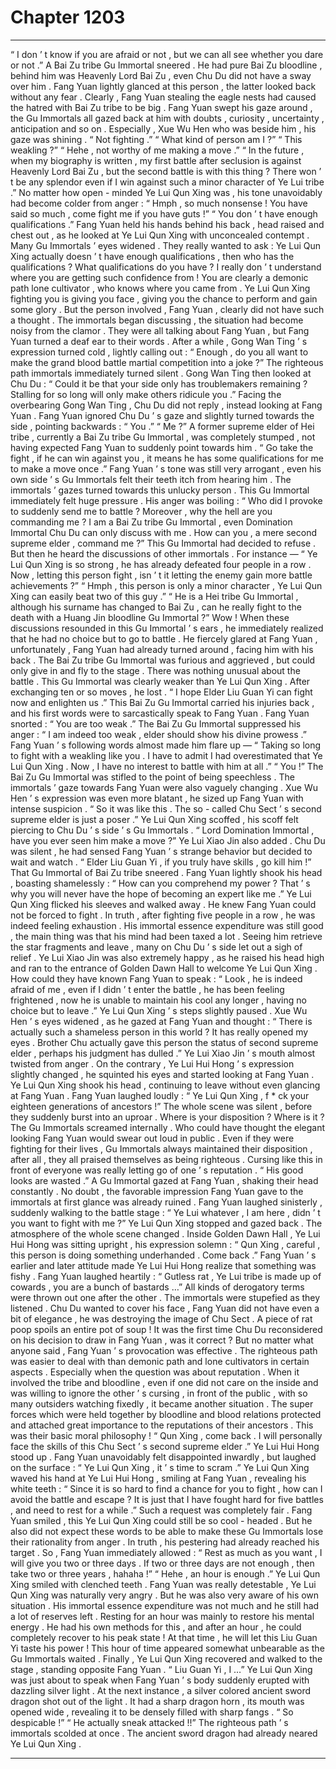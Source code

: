 
# Chapter 1203


---

“ I don ’ t know if you are afraid or not , but we can all see whether you dare or not .” A Bai Zu tribe Gu Immortal sneered .
He had pure Bai Zu bloodline , behind him was Heavenly Lord Bai Zu , even Chu Du did not have a sway over him .
Fang Yuan lightly glanced at this person , the latter looked back without any fear .
Clearly , Fang Yuan stealing the eagle nests had caused the hatred with Bai Zu tribe to be big .
Fang Yuan swept his gaze around , the Gu Immortals all gazed back at him with doubts , curiosity , uncertainty , anticipation and so on . Especially , Xue Wu Hen who was beside him , his gaze was shining .
“ Not fighting .”
“ What kind of person am I ?”
“ This weakling ?”
“ Hehe , not worthy of me making a move .”
“ In the future , when my biography is written , my first battle after seclusion is against Heavenly Lord Bai Zu , but the second battle is with this thing ? There won ’ t be any splendor even if I win against such a minor character of Ye Lui tribe .”
No matter how open - minded Ye Lui Qun Xing was , his tone unavoidably had become colder from anger : “ Hmph , so much nonsense ! You have said so much , come fight me if you have guts !”
“ You don ’ t have enough qualifications .” Fang Yuan held his hands behind his back , head raised and chest out , as he looked at Ye Lui Qun Xing with unconcealed contempt .
Many Gu Immortals ’ eyes widened .
They really wanted to ask : Ye Lui Qun Xing actually doesn ’ t have enough qualifications , then who has the qualifications ? What qualifications do you have ? I really don ’ t understand where you are getting such confidence from !
You are clearly a demonic path lone cultivator , who knows where you came from . Ye Lui Qun Xing fighting you is giving you face , giving you the chance to perform and gain some glory .
But the person involved , Fang Yuan , clearly did not have such a thought .
The immortals began discussing , the situation had become noisy from the clamor .
They were all talking about Fang Yuan , but Fang Yuan turned a deaf ear to their words .
After a while , Gong Wan Ting ’ s expression turned cold , lightly calling out : “ Enough , do you all want to make the grand blood battle martial competition into a joke ?”
The righteous path immortals immediately turned silent .
Gong Wan Ting then looked at Chu Du : “ Could it be that your side only has troublemakers remaining ? Stalling for so long will only make others ridicule you .”
Facing the overbearing Gong Wan Ting , Chu Du did not reply , instead looking at Fang Yuan .
Fang Yuan ignored Chu Du ’ s gaze and slightly turned towards the side , pointing backwards : “ You .”
“ Me ?” A former supreme elder of Hei tribe , currently a Bai Zu tribe Gu Immortal , was completely stumped , not having expected Fang Yuan to suddenly point towards him .
“ Go take the fight , if he can win against you , it means he has some qualifications for me to make a move once .” Fang Yuan ’ s tone was still very arrogant , even his own side ’ s Gu Immortals felt their teeth itch from hearing him .
The immortals ’ gazes turned towards this unlucky person .
This Gu Immortal immediately felt huge pressure .
His anger was boiling : “ Who did I provoke to suddenly send me to battle ? Moreover , why the hell are you commanding me ? I am a Bai Zu tribe Gu Immortal , even Domination Immortal Chu Du can only discuss with me . How can you , a mere second supreme elder , command me ?”
This Gu Immortal had decided to refuse .
But then he heard the discussions of other immortals .
For instance —
“ Ye Lui Qun Xing is so strong , he has already defeated four people in a row . Now , letting this person fight , isn ’ t it letting the enemy gain more battle achievements ?”
“ Hmph , this person is only a minor character , Ye Lui Qun Xing can easily beat two of this guy .”
“ He is a Hei tribe Gu Immortal , although his surname has changed to Bai Zu , can he really fight to the death with a Huang Jin bloodline Gu Immortal ?”
Wow !
When these discussions resounded in this Gu Immortal ’ s ears , he immediately realized that he had no choice but to go to battle .
He fiercely glared at Fang Yuan , unfortunately , Fang Yuan had already turned around , facing him with his back .
The Bai Zu tribe Gu Immortal was furious and aggrieved , but could only give in and fly to the stage .
There was nothing unusual about the battle .
This Gu Immortal was clearly weaker than Ye Lui Qun Xing . After exchanging ten or so moves , he lost .
“ I hope Elder Liu Guan Yi can fight now and enlighten us .” This Bai Zu Gu Immortal carried his injuries back , and his first words were to sarcastically speak to Fang Yuan .
Fang Yuan snorted : “ You are too weak .”
The Bai Zu Gu Immortal suppressed his anger : “ I am indeed too weak , elder should show his divine prowess .”
Fang Yuan ’ s following words almost made him flare up —
“ Taking so long to fight with a weakling like you . I have to admit I had overestimated that Ye Lui Qun Xing . Now , I have no interest to battle with him at all .”
“ You !” The Bai Zu Gu Immortal was stifled to the point of being speechless .
The immortals ’ gaze towards Fang Yuan were also vaguely changing .
Xue Wu Hen ’ s expression was even more blatant , he sized up Fang Yuan with intense suspicion .
“ So it was like this . The so - called Chu Sect ’ s second supreme elder is just a poser .” Ye Lui Qun Xing scoffed , his scoff felt piercing to Chu Du ’ s side ’ s Gu Immortals .
“ Lord Domination Immortal , have you ever seen him make a move ?” Ye Lui Xiao Jin also added .
Chu Du was silent , he had sensed Fang Yuan ’ s strange behavior but decided to wait and watch .
“ Elder Liu Guan Yi , if you truly have skills , go kill him !” That Gu Immortal of Bai Zu tribe sneered .
Fang Yuan lightly shook his head , boasting shamelessly : “ How can you comprehend my power ? That ’ s why you will never have the hope of becoming an expert like me .”
Ye Lui Qun Xing flicked his sleeves and walked away . He knew Fang Yuan could not be forced to fight .
In truth , after fighting five people in a row , he was indeed feeling exhaustion . His immortal essence expenditure was still good , the main thing was that his mind had been taxed a lot .
Seeing him retrieve the star fragments and leave , many on Chu Du ’ s side let out a sigh of relief .
Ye Lui Xiao Jin was also extremely happy , as he raised his head high and ran to the entrance of Golden Dawn Hall to welcome Ye Lui Qun Xing .
How could they have known Fang Yuan to speak : “ Look , he is indeed afraid of me , even if I didn ’ t enter the battle , he has been feeling frightened , now he is unable to maintain his cool any longer , having no choice but to leave .”
Ye Lui Qun Xing ’ s steps slightly paused .
Xue Wu Hen ’ s eyes widened , as he gazed at Fang Yuan and thought : “ There is actually such a shameless person in this world ? It has really opened my eyes . Brother Chu actually gave this person the status of second supreme elder , perhaps his judgment has dulled .”
Ye Lui Xiao Jin ’ s mouth almost twisted from anger .
On the contrary , Ye Lui Hui Hong ’ s expression slightly changed , he squinted his eyes and started looking at Fang Yuan .
Ye Lui Qun Xing shook his head , continuing to leave without even glancing at Fang Yuan .
Fang Yuan laughed loudly : “ Ye Lui Qun Xing , f * ck your eighteen generations of ancestors !”
The whole scene was silent , before they suddenly burst into an uproar .
Where is your disposition ? Where is it ?
The Gu Immortals screamed internally .
Who could have thought the elegant looking Fang Yuan would swear out loud in public . Even if they were fighting for their lives , Gu Immortals always maintained their disposition , after all , they all praised themselves as being righteous . Cursing like this in front of everyone was really letting go of one ’ s reputation .
“ His good looks are wasted .” A Gu Immortal gazed at Fang Yuan , shaking their head constantly .
No doubt , the favorable impression Fang Yuan gave to the immortals at first glance was already ruined .
Fang Yuan laughed sinisterly , suddenly walking to the battle stage : “ Ye Lui whatever , I am here , didn ’ t you want to fight with me ?”
Ye Lui Qun Xing stopped and gazed back .
The atmosphere of the whole scene changed .
Inside Golden Dawn Hall , Ye Lui Hui Hong was sitting upright , his expression solemn : “ Qun Xing , careful , this person is doing something underhanded . Come back .”
Fang Yuan ’ s earlier and later attitude made Ye Lui Hui Hong realize that something was fishy .
Fang Yuan laughed heartily : “ Gutless rat , Ye Lui tribe is made up of cowards , you are a bunch of bastards …”
All kinds of derogatory terms were thrown out one after the other .
The immortals were stupefied as they listened .
Chu Du wanted to cover his face , Fang Yuan did not have even a bit of elegance , he was destroying the image of Chu Sect .
A piece of rat poop spoils an entire pot of soup !
It was the first time Chu Du reconsidered on his decision to draw in Fang Yuan , was it correct ?
But no matter what anyone said , Fang Yuan ’ s provocation was effective .
The righteous path was easier to deal with than demonic path and lone cultivators in certain aspects . Especially when the question was about reputation . When it involved the tribe and bloodline , even if one did not care on the inside and was willing to ignore the other ’ s cursing , in front of the public , with so many outsiders watching fixedly , it became another situation .
The super forces which were held together by bloodline and blood relations protected and attached great importance to the reputations of their ancestors .
This was their basic moral philosophy !
“ Qun Xing , come back . I will personally face the skills of this Chu Sect ’ s second supreme elder .” Ye Lui Hui Hong stood up .
Fang Yuan unavoidably felt disappointed inwardly , but laughed on the surface : “ Ye Lui Qun Xing , it ’ s time to scram .”
Ye Lui Qun Xing waved his hand at Ye Lui Hui Hong , smiling at Fang Yuan , revealing his white teeth : “ Since it is so hard to find a chance for you to fight , how can I avoid the battle and escape ? It is just that I have fought hard for five battles , and need to rest for a while .”
Such a request was completely fair .
Fang Yuan smiled , this Ye Lui Qun Xing could still be so cool - headed . But he also did not expect these words to be able to make these Gu Immortals lose their rationality from anger .
In truth , his pestering had already reached his target .
So , Fang Yuan immediately allowed : “ Rest as much as you want , I will give you two or three days . If two or three days are not enough , then take two or three years , hahaha !”
“ Hehe , an hour is enough .” Ye Lui Qun Xing smiled with clenched teeth .
Fang Yuan was really detestable , Ye Lui Qun Xing was naturally very angry .
But he was also very aware of his own situation .
His immortal essence expenditure was not much and he still had a lot of reserves left . Resting for an hour was mainly to restore his mental energy . He had his own methods for this , and after an hour , he could completely recover to his peak state !
At that time , he will let this Liu Guan Yi taste his power !
This hour of time appeared somewhat unbearable as the Gu Immortals waited .
Finally , Ye Lui Qun Xing recovered and walked to the stage , standing opposite Fang Yuan .
“ Liu Guan Yi , I …” Ye Lui Qun Xing was just about to speak when Fang Yuan ’ s body suddenly erupted with dazzling silver light .
At the next instance , a silver colored ancient sword dragon shot out of the light .
It had a sharp dragon horn , its mouth was opened wide , revealing it to be densely filled with sharp fangs .
“ So despicable !”
“ He actually sneak attacked !!”
The righteous path ’ s immortals scolded at once .
The ancient sword dragon had already neared Ye Lui Qun Xing .

---

